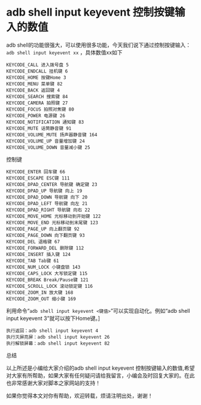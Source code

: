 
# adb shell input keyevent 控制按键输入的数值 #

adb shell的功能很强大，可以使用很多功能，今天我们说下通过控制按键输入：`adb shell input keyevent xx` ，具体数值xx如下


    KEYCODE_CALL 进入拨号盘 5
    KEYCODE_ENDCALL 挂机键 6
    KEYCODE_HOME 按键Home 3
    KEYCODE_MENU 菜单键 82
    KEYCODE_BACK 返回键 4
    KEYCODE_SEARCH 搜索键 84
    KEYCODE_CAMERA 拍照键 27
    KEYCODE_FOCUS 拍照对焦键 80
    KEYCODE_POWER 电源键 26
    KEYCODE_NOTIFICATION 通知键 83
    KEYCODE_MUTE 话筒静音键 91
    KEYCODE_VOLUME_MUTE 扬声器静音键 164
    KEYCODE_VOLUME_UP 音量增加键 24
    KEYCODE_VOLUME_DOWN 音量减小键 25


控制键


    KEYCODE_ENTER 回车键 66
    KEYCODE_ESCAPE ESC键 111
    KEYCODE_DPAD_CENTER 导航键 确定键 23
    KEYCODE_DPAD_UP 导航键 向上 19
    KEYCODE_DPAD_DOWN 导航键 向下 20
    KEYCODE_DPAD_LEFT 导航键 向左 21
    KEYCODE_DPAD_RIGHT 导航键 向右 22
    KEYCODE_MOVE_HOME 光标移动到开始键 122
    KEYCODE_MOVE_END 光标移动到末尾键 123
    KEYCODE_PAGE_UP 向上翻页键 92
    KEYCODE_PAGE_DOWN 向下翻页键 93
    KEYCODE_DEL 退格键 67
    KEYCODE_FORWARD_DEL 删除键 112
    KEYCODE_INSERT 插入键 124
    KEYCODE_TAB Tab键 61
    KEYCODE_NUM_LOCK 小键盘锁 143
    KEYCODE_CAPS_LOCK 大写锁定键 115
    KEYCODE_BREAK Break/Pause键 121
    KEYCODE_SCROLL_LOCK 滚动锁定键 116
    KEYCODE_ZOOM_IN 放大键 168
    KEYCODE_ZOOM_OUT 缩小键 169


利用命令“`adb shell input keyevent <键值>`”可以实现自动化。例如“adb shell input keyevent 3”就可以按下Home键。]

    执行返回：adb shell input keyevent 4
    执行灭屏亮屏：adb shell input keyevent 26
    执行解锁屏幕：adb shell input keyevent 82

总结

以上所述是小编给大家介绍的adb shell input keyevent 控制按键输入的数值,希望对大家有所帮助，如果大家有任何疑问请给我留言，小编会及时回复大家的。在此也非常感谢大家对脚本之家网站的支持！

如果你觉得本文对你有帮助，欢迎转载，烦请注明出处，谢谢！